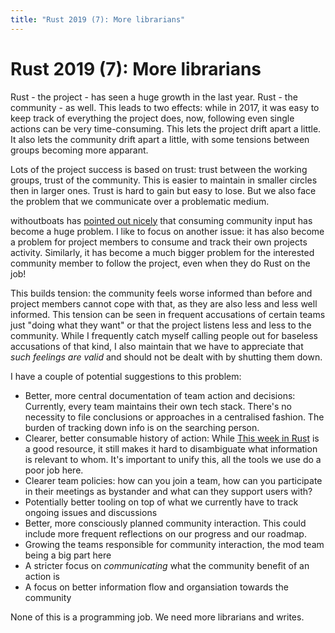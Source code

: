 ```yaml
---
title: "Rust 2019 (7): More librarians"
---
```


# Rust 2019 (7): More librarians

Rust - the project - has seen a huge growth in the last year. Rust - the community - as well. This leads to two effects: while in 2017, it was easy to keep track of everything the project does, now, following even single actions can be very time-consuming. This lets the project drift apart a little. It also lets the community drift apart a little, with some tensions between groups becoming more apparant.

Lots of the project success is based on trust: trust between the working groups, trust of the community. This is easier to maintain in smaller circles then in larger ones. Trust is hard to gain but easy to lose. But we also face the problem that we communicate over a problematic medium.

withoutboats has [pointed out nicely](https://boats.gitlab.io/blog/post/rust-2019/) that consuming community input has become a huge problem. I like to focus on another issue: it has also become a problem for project members to consume and track their own projects activity. Similarly, it has become a much bigger problem for the interested community member to follow the project, even when they do Rust on the job!

This builds tension: the community feels worse informed than before and project members cannot cope with that, as they are also less and less well informed. This tension can be seen in frequent accusations of certain teams just "doing what they want" or that the project listens less and less to the community. While I frequently catch myself calling people out for baseless accusations of that kind, I also maintain that we have to appreciate that _such feelings are valid_ and should not be dealt with by shutting them down.

I have a couple of potential suggestions to this problem:

* Better, more central documentation of team action and decisions: Currently, every team maintains their own tech stack. There's no necessity to file conclusions or approaches in a centralised fashion. The burden of tracking down info is on the searching person.
* Clearer, better consumable history of action: While [This week in Rust](https://this-week-in-rust.org/) is a good resource, it still makes it hard to disambiguate what information is relevant to whom. It's important to unify this, all the tools we use do a poor job here.
* Clearer team policies: how can you join a team, how can you participate in their meetings as bystander and what can they support users with?
* Potentially better tooling on top of what we currently have to track ongoing issues and discussions
* Better, more consciously planned community interaction. This could include more frequent reflections on our progress and our roadmap.
* Growing the teams responsible for community interaction, the mod team being a big part here
* A stricter focus on _communicating_ what the community benefit of an action is
* A focus on better information flow and organsiation towards the community

None of this is a programming job. We need more librarians and writes.